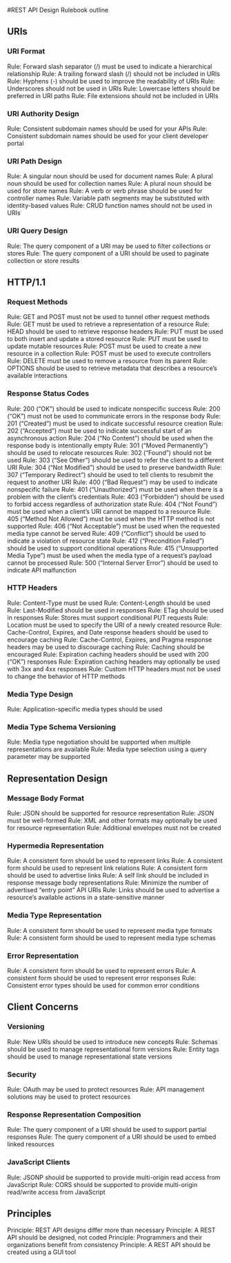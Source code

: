 #REST API Design Rulebook outline
## URIs
### URI Format
  Rule: Forward slash separator (/) must be used to indicate a hierarchical relationship
  Rule: A trailing forward slash (/) should not be included in URIs
  Rule: Hyphens (-) should be used to improve the readability of URIs
  Rule: Underscores should not be used in URIs
  Rule: Lowercase letters should be preferred in URI paths
  Rule: File extensions should not be included in URIs
### URI Authority Design
  Rule: Consistent subdomain names should be used for your APIs
  Rule: Consistent subdomain names should be used for your client developer portal
### URI Path Design
  Rule: A singular noun should be used for document names
  Rule: A plural noun should be used for collection names
  Rule: A plural noun should be used for store names
  Rule: A verb or verb phrase should be used for controller names
  Rule: Variable path segments may be substituted with identity-based values
  Rule: CRUD function names should not be used in URIs
### URI Query Design
  Rule: The query component of a URI may be used to filter collections or stores
  Rule: The query component of a URI should be used to paginate collection or store results

## HTTP/1.1
### Request Methods
  Rule: GET and POST must not be used to tunnel other request methods
  Rule: GET must be used to retrieve a representation of a resource
  Rule: HEAD should be used to retrieve response headers
  Rule: PUT must be used to both insert and update a stored resource
  Rule: PUT must be used to update mutable resources
  Rule: POST must be used to create a new resource in a collection
  Rule: POST must be used to execute controllers
  Rule: DELETE must be used to remove a resource from its parent
  Rule: OPTIONS should be used to retrieve metadata that describes a resource’s available interactions
### Response Status Codes
  Rule: 200 (“OK”) should be used to indicate nonspecific success
  Rule: 200 (“OK”) must not be used to communicate errors in the response body
  Rule: 201 (“Created”) must be used to indicate successful resource creation
  Rule: 202 (“Accepted”) must be used to indicate successful start of an asynchronous action
  Rule: 204 (“No Content”) should be used when the response body is intentionally empty
  Rule: 301 (“Moved Permanently”) should be used to relocate resources
  Rule: 302 (“Found”) should not be used
  Rule: 303 (“See Other”) should be used to refer the client to a different URI
  Rule: 304 (“Not Modified”) should be used to preserve bandwidth
  Rule: 307 (“Temporary Redirect”) should be used to tell clients to resubmit the request to another URI
  Rule: 400 (“Bad Request”) may be used to indicate nonspecific failure
  Rule: 401 (“Unauthorized”) must be used when there is a problem with the client’s credentials
  Rule: 403 (“Forbidden”) should be used to forbid access regardless of authorization state
  Rule: 404 (“Not Found”) must be used when a client’s URI cannot be mapped to a resource
  Rule: 405 (“Method Not Allowed”) must be used when the HTTP method is not supported
  Rule: 406 (“Not Acceptable”) must be used when the requested media type cannot be served
  Rule: 409 (“Conflict”) should be used to indicate a violation of resource state
  Rule: 412 (“Precondition Failed”) should be used to support conditional operations
  Rule: 415 (“Unsupported Media Type”) must be used when the media type of a request’s payload cannot be processed
  Rule: 500 (“Internal Server Error”) should be used to indicate API malfunction
### HTTP Headers
  Rule: Content-Type must be used
  Rule: Content-Length should be used
  Rule: Last-Modified should be used in responses
  Rule: ETag should be used in responses
  Rule: Stores must support conditional PUT requests
  Rule: Location must be used to specify the URI of a newly created resource
  Rule: Cache-Control, Expires, and Date response headers should be used to encourage caching
  Rule: Cache-Control, Expires, and Pragma response headers may be used to discourage caching
  Rule: Caching should be encouraged
  Rule: Expiration caching headers should be used with 200 (“OK”) responses
  Rule: Expiration caching headers may optionally be used with 3xx and 4xx responses
  Rule: Custom HTTP headers must not be used to change the behavior of HTTP methods
### Media Type Design
  Rule: Application-specific media types should be used
### Media Type Schema Versioning
  Rule: Media type negotiation should be supported when multiple representations are available
  Rule: Media type selection using a query parameter may be supported

## Representation Design
### Message Body Format
  Rule: JSON should be supported for resource representation
  Rule: JSON must be well-formed
  Rule: XML and other formats may optionally be used for resource representation
  Rule: Additional envelopes must not be created
### Hypermedia Representation
  Rule: A consistent form should be used to represent links
  Rule: A consistent form should be used to represent link relations
  Rule: A consistent form should be used to advertise links
  Rule: A self link should be included in response message body representations
  Rule: Minimize the number of advertised “entry point” API URIs
  Rule: Links should be used to advertise a resource’s available actions in a state-sensitive manner
### Media Type Representation
  Rule: A consistent form should be used to represent media type formats
  Rule: A consistent form should be used to represent media type schemas
### Error Representation
  Rule: A consistent form should be used to represent errors
  Rule: A consistent form should be used to represent error responses
  Rule: Consistent error types should be used for common error conditions

## Client Concerns
### Versioning
  Rule: New URIs should be used to introduce new concepts
  Rule: Schemas should be used to manage representational form versions
  Rule: Entity tags should be used to manage representational state versions
### Security
  Rule: OAuth may be used to protect resources
  Rule: API management solutions may be used to protect resources
### Response Representation Composition
  Rule: The query component of a URI should be used to support partial responses
  Rule: The query component of a URI should be used to embed linked resources
### JavaScript Clients
  Rule: JSONP should be supported to provide multi-origin read access from JavaScript
  Rule: CORS should be supported to provide multi-origin read/write access from JavaScript

## Principles
  Principle: REST API designs differ more than necessary
  Principle: A REST API should be designed, not coded
  Principle: Programmers and their organizations benefit from consistency
  Principle: A REST API should be created using a GUI tool

